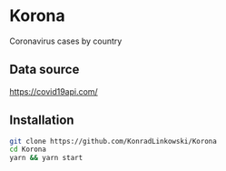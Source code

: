 # Korona
Coronavirus cases by country

## Data source
https://covid19api.com/

## Installation
```bash
git clone https://github.com/KonradLinkowski/Korona
cd Korona
yarn && yarn start
```
